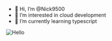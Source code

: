 - 👋 Hi, I’m @Nick9500
- 👀 I’m interested in cloud development
- 🌱 I’m currently learning typescript

![Hello](https://qph.fs.quoracdn.net/main-qimg-b11e86dd42cba180731aa1f0a2ab451c.webp)

<!---
Nick9500/Nick9500 is a ✨ special ✨ repository because its `README.md` (this file) appears on your GitHub profile.
You can click the Preview link to take a look at your changes.
--->
